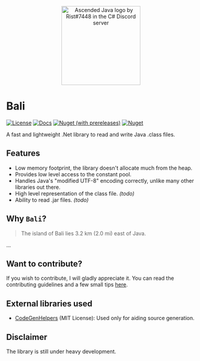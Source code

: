 <p align="center">
    <img height="210px" margin="30px" src="https://raw.githubusercontent.com/zsr2531/Bali/master/assets/cava.png" title="Ascended Java logo by Rist#7448 in the C# Discord server" />
</p>

Bali
====

[![License](https://img.shields.io/github/license/zsr2531/Bali?style=for-the-badge)](https://github.com/zsr2531/Bali/tree/master/LICENSE)
[![Docs](https://img.shields.io/badge/docs-Docfx-blueviolet?style=for-the-badge)](https://zsr2531.github.io/Bali/api)
[![Nuget (with prereleases)](https://img.shields.io/nuget/vpre/Bali?style=for-the-badge)](https://www.nuget.org/packages/Bali)
[![Nuget](https://img.shields.io/nuget/dt/Bali?color=blue&style=for-the-badge)](https://www.nuget.org/packages/Bali)

A fast and lightweight .Net library to read and write Java .class files.

Features
--------

- Low memory footprint, the library doesn't allocate much from the heap.
- Provides low level access to the constant pool.
- Handles Java's "modified UTF-8" encoding correctly, unlike many other libraries out there.
- High level representation of the class file. *(todo)*
- Ability to read .jar files. *(todo)*

Why `Bali`?
-----------

> The island of Bali lies 3.2 km (2.0 mi) east of Java.

...

Want to contribute?
-------------------

If you wish to contribute, I will gladly appreciate it. You can read the contributing guidelines and a few small tips [here](CONTRIBUTING.md).

External libraries used
-----------------------

- [CodeGenHelpers](https://github.com/dansiegel/CodeGenHelpers) (MIT License): Used only for aiding source generation.

Disclaimer
----------

The library is still under heavy development.
